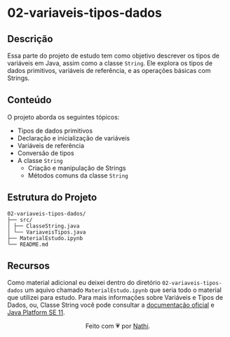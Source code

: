 # 02-variaveis-tipos-dados

## Descrição

Essa parte do projeto de estudo tem como objetivo descrever os tipos de variáveis em Java, assim como a classe `String`. Ele explora os tipos de dados primitivos, variáveis de referência, e as operações básicas com Strings.

## Conteúdo

O projeto aborda os seguintes tópicos:

- Tipos de dados primitivos
- Declaração e inicialização de variáveis
- Variáveis de referência
- Conversão de tipos
- A classe `String`
  - Criação e manipulação de Strings
  - Métodos comuns da classe `String`

## Estrutura do Projeto

```bs
02-variaveis-tipos-dados/
├── src/
│ ├── ClasseString.java
│ └── VariaveisTipos.java
├── MaterialEstudo.ipynb
└── README.md
```

## Recursos

Como material adicional eu deixei dentro do diretório `02-variaveis-tipos-dados` um aquivo chamado `MaterialEstudo.ipynb` que seria todo o material que utilizei para estudo. Para mais informações sobre Variáveis e Tipos de Dados, ou, Classe String você pode consultar a [documentação oficial](https://docs.oracle.com/javase/tutorial/java/nutsandbolts/variables.html) e [Java Platform SE 11](https://docs.oracle.com/en/java/javase/11/docs/api/java.base/java/lang/String.html).

<div align="center">Feito com 💗 por <a href="https://github.com/nathaliacappellini">Nathi</a>.</div>
